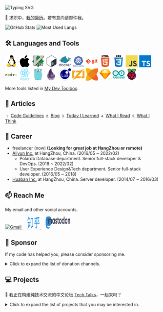 ![Typing SVG](https://readme-typing-svg.demolab.com?font=Noto+Sans&weight=600&size=32&duration=2500&color=0C82FF&vCenter=true&multiline=true&repeat=false&width=520&height=100&lines=Hi%2C+I'm+ADoyle;A+Full-Stack+%26+DevOps+Engineer)

📌 求职中，[我的简历](https://public.adoyle.top/resume.html)。若有意向请邮件我。

![GitHub Stats](https://github-readme-stats.vercel.app/api?username=adoyle-h&show_icons=true&theme=ayu-mirage&bg_color=3B3B3F&text_color=E3E3E1&custom_title=Github+Stats&card_width=400&line_height=24&hide_border=true)
![Most Used Langs](https://github-readme-stats.vercel.app/api/top-langs/?username=adoyle-h&langs_count=8&theme=ayu-mirage&bg_color=3B3B3F&text_color=E3E3E1&layout=compact&hide_border=true&custom_title=Most+Used+Languages&hide=HTML,CSS,Perl,Makefile)

## 🛠️ Languages and Tools

<p align="left">
  <img src="https://raw.githubusercontent.com/devicons/devicon/master/icons/linux/linux-original.svg" alt="linux" width="40" height="40"/>
  <img src="https://raw.githubusercontent.com/devicons/devicon/master/icons/apple/apple-original.svg" alt="macos" width="40" height="40"/>
  <img src="https://raw.githubusercontent.com/devicons/devicon/master/icons/vim/vim-original.svg" alt="vim" width="40" height="40"/>
  <img src="https://raw.githubusercontent.com/devicons/devicon/master/icons/bash/bash-original.svg" alt="bash" width="40" height="40"/>
  <img src="https://raw.githubusercontent.com/devicons/devicon/master/icons/docker/docker-original-wordmark.svg" alt="docker" width="40" height="40"/>
  <img src="https://raw.githubusercontent.com/devicons/devicon/master/icons/kubernetes/kubernetes-plain-wordmark.svg" alt="kubernetes" width="40" height="40"/>
  <img src="https://raw.githubusercontent.com/devicons/devicon/master/icons/git/git-plain-wordmark.svg" alt="git" width="40" height="40"/>
  <img src="https://raw.githubusercontent.com/devicons/devicon/master/icons/html5/html5-original-wordmark.svg" alt="html5" width="40" height="40"/>
  <img src="https://raw.githubusercontent.com/devicons/devicon/master/icons/css3/css3-original-wordmark.svg" alt="css3" width="40" height="40"/>
  <img src="https://raw.githubusercontent.com/devicons/devicon/master/icons/javascript/javascript-original.svg" alt="javascript" width="40" height="40"/>
  <img src="https://raw.githubusercontent.com/devicons/devicon/master/icons/typescript/typescript-original.svg" alt="typescript" width="40" height="40"/>
  <img src="https://raw.githubusercontent.com/devicons/devicon/master/icons/nodejs/nodejs-original-wordmark.svg" alt="nodejs" width="40" height="40"/>
  <img src="https://raw.githubusercontent.com/devicons/devicon/master/icons/react/react-original-wordmark.svg" alt="react" width="40" height="40"/>
  <img src="https://raw.githubusercontent.com/devicons/devicon/master/icons/go/go-original.svg" alt="go" width="40" height="40"/>
  <img src="https://raw.githubusercontent.com/devicons/devicon/master/icons/elixir/elixir-original.svg" alt="elixir" width="40" height="40"/>
  <img src="https://raw.githubusercontent.com/devicons/devicon/master/icons/lua/lua-original-wordmark.svg" alt="lua" width="40" height="40"/>
  <img src="https://raw.githubusercontent.com/devicons/devicon/master/icons/zig/zig-original.svg" alt="zig" width="40" height="40"/>
  <img src="https://raw.githubusercontent.com/devicons/devicon/master/icons/haxe/haxe-original.svg" alt="haxe" width="40" height="40"/>
  <img src="https://raw.githubusercontent.com/devicons/devicon/master/icons/sketch/sketch-original.svg" alt="sketch" width="40" height="40"/>
  <img src="https://raw.githubusercontent.com/devicons/devicon/master/icons/arduino/arduino-original-wordmark.svg" alt="arduino" width="40" height="40"/>
  <img src="https://raw.githubusercontent.com/devicons/devicon/master/icons/raspberrypi/raspberrypi-original.svg" alt="raspberrypi" width="40" height="40"/>
</p>

More tools listed in [My Dev Toolbox](https://tools.adoyle.me/).

## 📖 Articles

⒈  [Code Guidelines](https://gcg.adoyle.me/) ⒉  [Blog](https://adoyle.me/blog/) ⒊  [Today I Learned](https://github.com/adoyle-h/Today-I-Learned) ⒋  [What I Read](https://github.com/adoyle-h/What-I-Read) ⒌  [What I Think](https://talks.adoyle.me/think)

## 💼 Career

- freelancer (now) **(Looking for great job at HangZhou or remote)**
- [Aliyun Inc.](https://www.aliyun.com) at HangZhou, China. (2016/05 ~ 2022/02)
  - Polardb Database department. Senior full-stack developer & DevOps. (2018 ~ 2022/02)
  - User Experience Design&Tech department. Senior full-stack developer. (2016/05 ~ 2018)
- [Huaban Inc.](https://huaban.com/) at HangZhou, China. Server developer. (2014/07 ~ 2016/03)

## 📫 Reach Me

My email and other social accounts.

<p>
  <a href="mailto:adoyle.h@gmail.com" target="_blank">
    <img src="https://www.vectorlogo.zone/logos/gmail/gmail-ar21.svg" alt="Gmail" width="80" height="40"/>
  </a>
  &nbsp;&nbsp;&nbsp;
  <a href="https://www.zhihu.com/people/ADoyle" target="_blank">
    <img src="https://raw.githubusercontent.com/adoyle-h/_imgs/master/icons/zhihu.svg" alt="zhihu" width="40" height="40"/>
  </a>
  &nbsp;&nbsp;&nbsp;
  <a href="https://mastodon.social/@adoyle_h" target="_blank">
    <img src="https://raw.githubusercontent.com/adoyle-h/_imgs/master/icons/mastodon-wordmark.svg" alt="mastodon" width="80" height="40"/>
  </a>
</p>

## 🎁 Sponsor

If my code has helped you, please consider sponsoring me.

<details><summary>Click to expand the list of donation channels.</summary>

<div align="center">
  <img src="https://media.githubusercontent.com/media/adoyle-h/_imgs/master/sponsor.png" alt="Sponsor Me" width="300" height="300" />
</div>

<div align="center">
  Or donate using Liberapay <br/>
  <a href="https://liberapay.com/adoyle/donate" target="_blank" >
    <img src="https://liberapay.com/assets/widgets/donate.svg" alt="Donate using Liberapay" width="100" height="36"/>
  </a>
</div>

</details>

## 💻 Projects

📌 我正在构建纯技术交流的中文论坛 [Tech Talks](https://github.com/just-talks/tech-talks)，一起来吗？

<details><summary>Click to expand the list of projects that you may be interested in.</summary>

### Others

[![makefile-utils](https://github-readme-stats-adoyle-h.vercel.app/api/pin/?username=adoyle-h&repo=makefile-utils&bg_color=3B3B3F&text_color=E3E3E1&icon_color=E3E3E1&cache_seconds=7200&hide_border=true)](https://github.com/adoyle-h/makefile-utils)
[![my-development-tools](https://github-readme-stats-adoyle-h.vercel.app/api/pin/?username=adoyle-h&repo=my-development-tools&bg_color=3B3B3F&text_color=E3E3E1&icon_color=E3E3E1&cache_seconds=7200&hide_border=true)](https://github.com/adoyle-h/my-development-tools)
[![blog](https://github-readme-stats-adoyle-h.vercel.app/api/pin/?username=adoyle-h&repo=blog&bg_color=3B3B3F&text_color=E3E3E1&icon_color=E3E3E1&cache_seconds=7200&hide_border=true)](https://github.com/adoyle-h/blog)
[![Today-I-Learned](https://github-readme-stats-adoyle-h.vercel.app/api/pin/?username=adoyle-h&repo=Today-I-Learned&bg_color=3B3B3F&text_color=E3E3E1&icon_color=E3E3E1&cache_seconds=7200&hide_border=true)](https://github.com/adoyle-h/Today-I-Learned)

### Shell

[![lobash](https://github-readme-stats-adoyle-h.vercel.app/api/pin/?username=adoyle-h&repo=lobash&bg_color=3B3B3F&text_color=E3E3E1&icon_color=E3E3E1&cache_seconds=7200&hide_border=true)](https://github.com/adoyle-h/lobash)
[![one.bash](https://github-readme-stats-adoyle-h.vercel.app/api/pin/?username=one-bash&repo=one.bash&show_owner=true&bg_color=3B3B3F&text_color=E3E3E1&icon_color=E3E3E1&cache_seconds=7200&hide_border=true)](https://github.com/one-bash/one.bash)
[![one.share](https://github-readme-stats-adoyle-h.vercel.app/api/pin/?username=one-bash&repo=one.share&show_owner=true&bg_color=3B3B3F&text_color=E3E3E1&icon_color=E3E3E1&cache_seconds=7200&hide_border=true)](https://github.com/one-bash/one.share)
[![bash-completor](https://github-readme-stats-adoyle-h.vercel.app/api/pin/?username=adoyle-h&repo=bash-completor&bg_color=3B3B3F&text_color=E3E3E1&icon_color=E3E3E1&cache_seconds=7200&hide_border=true)](https://github.com/adoyle-h/bash-completor)
[![a-bash-prompt](https://github-readme-stats-adoyle-h.vercel.app/api/pin/?username=adoyle-h&repo=a-bash-prompt&bg_color=3B3B3F&text_color=E3E3E1&icon_color=E3E3E1&cache_seconds=7200&hide_border=true)](https://github.com/adoyle-h/a-bash-prompt)
[![tmux-choose-pane](https://github-readme-stats-adoyle-h.vercel.app/api/pin/?username=adoyle-h&repo=tmux-choose-pane&bg_color=3B3B3F&text_color=E3E3E1&icon_color=E3E3E1&cache_seconds=7200&hide_border=true)](https://github.com/adoyle-h/tmux-choose-pane)
[![bash-logger](https://github-readme-stats-adoyle-h.vercel.app/api/pin/?username=adoyle-h&repo=bash-logger&bg_color=3B3B3F&text_color=E3E3E1&icon_color=E3E3E1&cache_seconds=7200&hide_border=true)](https://github.com/adoyle-h/bash-logger)
[![lookup.sh](https://github-readme-stats-adoyle-h.vercel.app/api/pin/?username=adoyle-h&repo=lookup.sh&bg_color=3B3B3F&text_color=E3E3E1&icon_color=E3E3E1&cache_seconds=7200&hide_border=true)](https://github.com/adoyle-h/lookup.sh)
[![shell-general-colors](https://github-readme-stats-adoyle-h.vercel.app/api/pin/?username=adoyle-h&repo=shell-general-colors&bg_color=3B3B3F&text_color=E3E3E1&icon_color=E3E3E1&cache_seconds=7200&hide_border=true)](https://github.com/adoyle-h/shell-general-colors)

See other [shell projects](https://github.com/adoyle-h?tab=repositories&q=&type=source&sort=stargazers&language=shell) maintained by me.

### Neovim

[![one.nvim](https://github-readme-stats-adoyle-h.vercel.app/api/pin/?username=adoyle-h&repo=one.nvim&bg_color=3B3B3F&text_color=E3E3E1&icon_color=E3E3E1&cache_seconds=7200&hide_border=true)](https://github.com/adoyle-h/one.nvim)
[![ad-telescope-extensions.nvim](https://github-readme-stats-adoyle-h.vercel.app/api/pin/?username=adoyle-h&repo=ad-telescope-extensions.nvim&bg_color=3B3B3F&text_color=E3E3E1&icon_color=E3E3E1&cache_seconds=7200&hide_border=true)](https://github.com/adoyle-h/ad-telescope-extensions.nvim)
[![telescope-extension-maker.nvim](https://github-readme-stats-adoyle-h.vercel.app/api/pin/?username=adoyle-h&repo=telescope-extension-maker.nvim&bg_color=3B3B3F&text_color=E3E3E1&icon_color=E3E3E1&cache_seconds=7200&hide_border=true)](https://github.com/adoyle-h/telescope-extension-maker.nvim)
[![lsp-toggle.nvim](https://github-readme-stats-adoyle-h.vercel.app/api/pin/?username=adoyle-h&repo=lsp-toggle.nvim&bg_color=3B3B3F&text_color=E3E3E1&icon_color=E3E3E1&cache_seconds=7200&hide_border=true)](https://github.com/adoyle-h/lsp-toggle.nvim)
[![nvim-shell-completions](https://github-readme-stats-adoyle-h.vercel.app/api/pin/?username=adoyle-h&repo=nvim-shell-completions&bg_color=3B3B3F&text_color=E3E3E1&icon_color=E3E3E1&cache_seconds=7200&hide_border=true)](https://github.com/adoyle-h/nvim-shell-completions)

See other [neovim projects](https://github.com/adoyle-h?tab=repositories&q=&type=source&sort=stargazers&language=lua) maintained by me.

### NodeJS

[![eslint-config-adoyle-style](https://github-readme-stats-adoyle-h.vercel.app/api/pin/?username=adoyle-h&repo=eslint-config-adoyle-style&bg_color=3B3B3F&text_color=E3E3E1&icon_color=E3E3E1&cache_seconds=7200&hide_border=true)](https://github.com/adoyle-h/eslint-config-adoyle-style)
[![logic-string](https://github-readme-stats-adoyle-h.vercel.app/api/pin/?username=adoyle-h&repo=logic-string&bg_color=3B3B3F&text_color=E3E3E1&icon_color=E3E3E1&cache_seconds=7200&hide_border=true)](https://github.com/adoyle-h/logic-string)
[![Ero.js](https://github-readme-stats-adoyle-h.vercel.app/api/pin/?username=adoyle-h&repo=Ero.js&bg_color=3B3B3F&text_color=E3E3E1&icon_color=E3E3E1&cache_seconds=7200&hide_border=true)](https://github.com/adoyle-h/Ero.js)
[![config-sp](https://github-readme-stats-adoyle-h.vercel.app/api/pin/?username=adoyle-h&repo=config-sp&bg_color=3B3B3F&text_color=E3E3E1&icon_color=E3E3E1&cache_seconds=7200&hide_border=true)](https://github.com/adoyle-h/config-sp)

See other [JS projects](https://github.com/adoyle-h?tab=repositories&q=&type=source&sort=stargazers&language=javascript) maintained by me.

</details>
